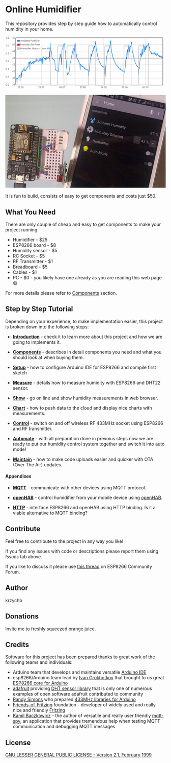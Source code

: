 # Online Humidifier

This repository provides step by step guide how to automatically control humidity in your home.

![Humidity control in operation](1-Introduction/pictures/humidity-control.png)

![Hygrostat and User interface in openAHB](1-Introduction/pictures/hygrostat-ui-openhab.jpg)

It is fun to build, consists of easy to get components and costs just $50.


## What You Need

There are only couple of cheap and easy to get components to make your project running

* Humidifier - $25
* ESP8266 board - $8
* Humidity sensor - $5
* RC Socket - $5
* RF Transmitter - $1 
* Breadboard - $5
* Cables - $1
* PC - $0 - you likely have one already as you are reading this web page :smile:

For more details please refer to [Components](2-Components) section.


## Step by Step Tutorial

Depending on your experience, to make implementation easier, this project is broken down into the following steps:

* [**Introduction**](1-Introduction) - check it to learn more about this project and how we are going to implements it.

* [**Components**](2-Components) - describes in detail components you need and what you should look at when buying them.

* [**Setup**](3-Setup) - how to configure Arduino IDE for ESP8266 and compile first sketch

* [**Measure**](4-Measure) - details how to measure humidity with ESP8266 and DHT22 sensor.

* [**Show**](5-Show) - go on line and show humidity measurements in web browser.

* [**Chart**](6-Chart) - how to push data to the cloud and display nice charts with measurements.

* [**Control**](7-Control) - switch on and off wireless RF 433MHz socket using ESP8266 and RF transmitter.

* [**Automate**](8-Automate) - with all preparation done in prevoius steps now we are ready to put our humidity control system together and switch it into auto mode!

* [**Maintain**](9-Maintain) - how to make code uploads easier and quicker with OTA (Over The Air) updates.

#### Appendixes

* [**MQTT**](A1-MQTT) - communicate with other devices using MQTT protocol.

* [**openHAB**](A2-openHAB) - control humidifier from your mobile device using [openHAB](http://www.openhab.org/). 

* [**HTTP**](A3-HTTP) - interface ESP8266 and openHAB using HTTP binding. Is it a viable alternative to MQTT binding?


## Contribute

Feel free to contribute to the project in any way you like! 

If you find any issues with code or descriptions please report them using *Issues* tab above. 

If you like to discuss it please use [this thread](http://www.esp8266.com/viewtopic.php?p=37446#p37446) on ESP8266 Community Forum. 


## Author

krzychb


## Donations

Invite me to freshly squeezed orange juice.


## Credits

Software for this project has been prepared thanks to great work of the following teams and individuals:
* Arduino team that develops and maintains versatile [Arduino IDE](https://www.arduino.cc/)
* esp8266/Arduino team lead by [Ivan Grokhotkov](https://twitter.com/i_grr) that brought to us great [ESP8266 core for Arduino](https://github.com/esp8266/Arduino)
* [adafruit](https://www.adafruit.com/) providing [DHT sensor library](https://github.com/adafruit/DHT-sensor-library) that is only one of numerous examples of open software adafruit contributed to community
* [Randy Simons](http://randysimons.nl/88,over-mij/) who prepared [433MHz libraries for Arduino](http://randysimons.nl/26-433mhz-libraries-for-arduino)
* [Friends-of-Fritzing](http://friends.fritzing.org/) foundation - developer of widely used and really nice and friendly [Fritzing](http://fritzing.org/home/) 
* [Kamil Baczkowicz]( https://github.com/kamilfb) - the author of versatile and really user friendly [mqtt-spy]( http://kamilfb.github.io/mqtt-spy/), an application that provides tremendous help when testing MQTT communication and debugging MQTT messages


## License

[GNU LESSER GENERAL PUBLIC LICENSE - Version 2.1, February 1999](LICENSE)

